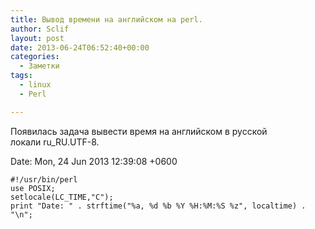 ```yaml
---
title: Вывод времени на английском на perl.
author: Sclif
layout: post
date: 2013-06-24T06:52:40+00:00
categories:
  - Заметки
tags:
  - linux
  - Perl

---
```

Появилась задача вывести время на английском в русской локали ru_RU.UTF-8.

Date: Mon, 24 Jun 2013 12:39:08 +0600

```
#!/usr/bin/perl
use POSIX;
setlocale(LC_TIME,"C");
print "Date: " . strftime("%a, %d %b %Y %H:%M:%S %z", localtime) . "\n";
```